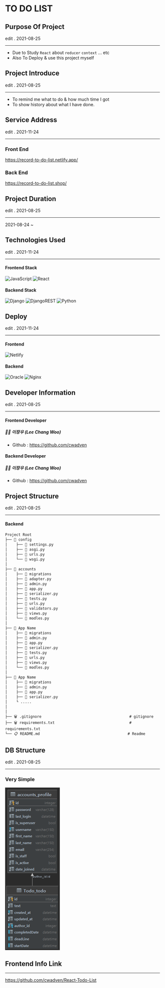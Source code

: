# TO DO LIST

## Purpose Of Project

edit . 2021-08-25

---

- Due to Study `React` about `reducer` `context` ... etc
- Also To Deploy & use this project myself

## Project Introduce

edit . 2021-08-25

---

- To remind me what to do & how much time I got
- To show history about what I have done. 

## Service Address

edit . 2021-11-24

---

### Front End

https://record-to-do-list.netlify.app/

### Back End

https://record-to-do-list.shop/

## Project Duration

edit . 2021-08-25

---

2021-08-24 ~

## Technologies Used

edit . 2021-11-24

---

#### Frontend Stack
![JavaScript](https://img.shields.io/badge/javascript-%23323330.svg?style=for-the-badge&logo=javascript&logoColor=%23F7DF1E) ![React](https://img.shields.io/badge/react-%2320232a.svg?style=for-the-badge&logo=react&logoColor=%2361DAFB)

#### Backend Stack
![Django](https://img.shields.io/badge/django-%23092E20.svg?style=for-the-badge&logo=django&logoColor=white) ![DjangoREST](https://img.shields.io/badge/DJANGO-REST-ff1709?style=for-the-badge&logo=django&logoColor=white&color=ff1709&labelColor=gray) ![Python](https://img.shields.io/badge/python-3670A0?style=for-the-badge&logo=python&logoColor=ffdd54)

## Deploy

edit . 2021-11-24

---

#### Frontend

![Netlify](https://img.shields.io/badge/netlify-%23000000.svg?style=for-the-badge&logo=netlify&logoColor=#00C7B7)

#### Backend

![Oracle](https://img.shields.io/badge/Oracle-F80000?style=for-the-badge&logo=oracle&logoColor=white) ![Nginx](https://img.shields.io/badge/nginx-%23009639.svg?style=for-the-badge&logo=nginx&logoColor=white)

## Developer Information

edit . 2021-08-25

---

#### Frontend Developer

##### 👨‍🦱 이창우 (Lee Chang Woo)

- Github : https://github.com/cwadven

#### Backend Developer

##### 👨‍🦱 이창우 (Lee Chang Woo)

- Github : https://github.com/cwadven


## Project Structure

edit . 2021-08-25

---

#### Backend

```
Project Root
├── 📂 config
│    ├── 📜 settings.py
│    ├── 📜 asgi.py
│    ├── 📜 urls.py
│    └── 📜 wsgi.py
│
├── 📂 accounts
│    ├── 📂 migrations                               
│    ├── 📜 adapter.py                               
│    ├── 📜 admin.py                                
│    ├── 📜 app.py
│    ├── 📜 serializer.py
│    ├── 📜 tests.py
│    ├── 📜 urls.py
│    ├── 📜 validators.py
│    ├── 📜 views.py
│    └── 📜 modles.py                                     
│
├── 📂 App Name
│    ├── 📂 migrations                                     
│    ├── 📜 admin.py                                  
│    ├── 📜 app.py
│    ├── 📜 serializer.py
│    ├── 📜 tests.py
│    ├── 📜 urls.py
│    ├── 📜 views.py
│    └── 📜 modles.py  
│  
├── 📂 App Name
│    ├── 📂 migrations                                     
│    ├── 📜 admin.py                                  
│    ├── 📜 app.py
│    ├── 📜 serializer.py
│    └ .....
│       
│
├── 🗑 .gitignore                                        # gitignore
├── 🗑 requirements.txt                                  # requirements.txt
└── 📋 README.md                                        # Readme
```

## DB Structure

edit . 2021-08-25

---

### Very Simple

![img_1.png](img_1.png)

## Frontend Info Link

---

https://github.com/cwadven/React-Todo-List
